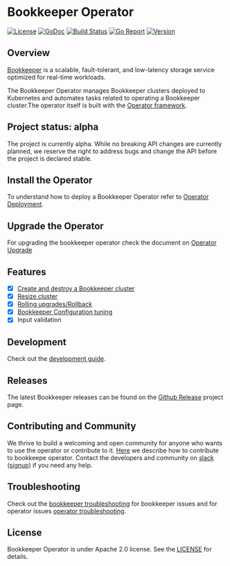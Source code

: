 # Bookkeeper Operator

 [![License](https://img.shields.io/badge/License-Apache%202.0-blue.svg)](https://opensource.org/licenses/Apache-2.0) [![GoDoc](https://godoc.org/github.com/pravega/bookkeeper-operator?status.svg)](https://godoc.org/github.com/pravega/bookkeeper-operator) [![Build Status](https://travis-ci.org/pravega/bookkeeper-operator.svg?branch=master)](https://travis-ci.org/pravega/bookkeeper-operator) [![Go Report](https://goreportcard.com/badge/github.com/pravega/bookkeeper-operator)](https://goreportcard.com/report/github.com/pravega/bookkeeper-operator) [![Version](https://img.shields.io/github/release/pravega/bookkeeper-operator.svg)](https://github.com/pravega/bookkeeper-operator/releases)

## Overview

[Bookkeeper](https://bookkeeper.apache.org/) is a scalable, fault-tolerant, and low-latency storage service optimized for real-time workloads.

The Bookkeeper Operator manages Bookkeeper clusters deployed to Kubernetes and automates tasks related to operating a Bookkeeper cluster.The operator itself is built with the [Operator framework](https://github.com/operator-framework/operator-sdk).

## Project status: alpha

The project is currently alpha. While no breaking API changes are currently planned, we reserve the right to address bugs and change the API before the project is declared stable.

## Install the Operator

To understand how to deploy a Bookkeeper Operator refer to [Operator Deployment](https://github.com/pravega/charts/tree/master/charts/bookkeeper-operator#deploying-bookkeeper-operator).

## Upgrade the Operator

For upgrading the bookkeeper operator check the document on [Operator Upgrade](doc/operator-upgrade.md)

## Features

- [x] [Create and destroy a Bookkeeper cluster](https://github.com/pravega/charts/tree/master/charts/bookkeeper#deploying-bookkeeper)
- [x] [Resize cluster](https://github.com/pravega/charts/tree/master/charts/bookkeeper#updating-bookkeeper-cluster)
- [x] [Rolling upgrades/Rollback](doc/upgrade-cluster.md)
- [x] [Bookkeeper Configuration tuning](doc/configuration.md)
- [x] Input validation

## Development

Check out the [development guide](doc/development.md).

## Releases  

The latest Bookkeeper releases can be found on the [Github Release](https://github.com/pravega/bookkeeper-operator/releases) project page.

## Contributing and Community

We thrive to build a welcoming and open community for anyone who wants to use the operator or contribute to it. [Here](https://github.com/pravega/bookkeeper-operator/wiki/Contributing) we describe how to contribute to bookkeepe operator. Contact the developers and community on [slack](https://pravega-io.slack.com/) ([signup](https://pravega-slack-invite.herokuapp.com/)) if you need any help.

## Troubleshooting

Check out the [bookkeeper troubleshooting](doc/troubleshooting.md#bookkeeper-cluster-issues) for bookkeeper issues and for operator issues [operator troubleshooting](doc/troubleshooting.md#bookkeeper-operator-issues).

## License

Bookkeeper Operator is under Apache 2.0 license. See the [LICENSE](https://github.com/pravega/bookkeeper-operator/blob/master/LICENSE) for details.
